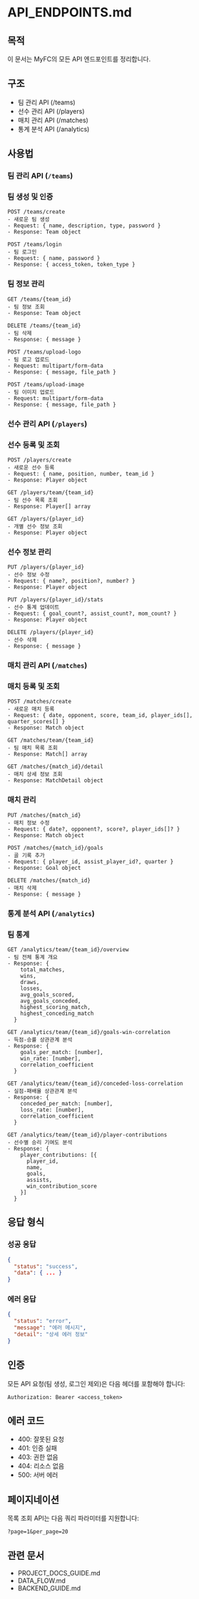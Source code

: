 # API_ENDPOINTS.md

## 목적
이 문서는 MyFC의 모든 API 엔드포인트를 정리합니다.

## 구조
- 팀 관리 API (/teams)
- 선수 관리 API (/players)
- 매치 관리 API (/matches)
- 통계 분석 API (/analytics)

## 사용법
### 팀 관리 API (`/teams`)

### 팀 생성 및 인증
```
POST /teams/create
- 새로운 팀 생성
- Request: { name, description, type, password }
- Response: Team object

POST /teams/login
- 팀 로그인
- Request: { name, password }
- Response: { access_token, token_type }
```

### 팀 정보 관리
```
GET /teams/{team_id}
- 팀 정보 조회
- Response: Team object

DELETE /teams/{team_id}
- 팀 삭제
- Response: { message }

POST /teams/upload-logo
- 팀 로고 업로드
- Request: multipart/form-data
- Response: { message, file_path }

POST /teams/upload-image
- 팀 이미지 업로드
- Request: multipart/form-data
- Response: { message, file_path }
```

### 선수 관리 API (`/players`)

### 선수 등록 및 조회
```
POST /players/create
- 새로운 선수 등록
- Request: { name, position, number, team_id }
- Response: Player object

GET /players/team/{team_id}
- 팀 선수 목록 조회
- Response: Player[] array

GET /players/{player_id}
- 개별 선수 정보 조회
- Response: Player object
```

### 선수 정보 관리
```
PUT /players/{player_id}
- 선수 정보 수정
- Request: { name?, position?, number? }
- Response: Player object

PUT /players/{player_id}/stats
- 선수 통계 업데이트
- Request: { goal_count?, assist_count?, mom_count? }
- Response: Player object

DELETE /players/{player_id}
- 선수 삭제
- Response: { message }
```

### 매치 관리 API (`/matches`)

### 매치 등록 및 조회
```
POST /matches/create
- 새로운 매치 등록
- Request: { date, opponent, score, team_id, player_ids[], quarter_scores[] }
- Response: Match object

GET /matches/team/{team_id}
- 팀 매치 목록 조회
- Response: Match[] array

GET /matches/{match_id}/detail
- 매치 상세 정보 조회
- Response: MatchDetail object
```

### 매치 관리
```
PUT /matches/{match_id}
- 매치 정보 수정
- Request: { date?, opponent?, score?, player_ids[]? }
- Response: Match object

POST /matches/{match_id}/goals
- 골 기록 추가
- Request: { player_id, assist_player_id?, quarter }
- Response: Goal object

DELETE /matches/{match_id}
- 매치 삭제
- Response: { message }
```

### 통계 분석 API (`/analytics`)

### 팀 통계
```
GET /analytics/team/{team_id}/overview
- 팀 전체 통계 개요
- Response: {
    total_matches,
    wins,
    draws,
    losses,
    avg_goals_scored,
    avg_goals_conceded,
    highest_scoring_match,
    highest_conceding_match
  }

GET /analytics/team/{team_id}/goals-win-correlation
- 득점-승률 상관관계 분석
- Response: {
    goals_per_match: [number],
    win_rate: [number],
    correlation_coefficient
  }

GET /analytics/team/{team_id}/conceded-loss-correlation
- 실점-패배율 상관관계 분석
- Response: {
    conceded_per_match: [number],
    loss_rate: [number],
    correlation_coefficient
  }

GET /analytics/team/{team_id}/player-contributions
- 선수별 승리 기여도 분석
- Response: {
    player_contributions: [{
      player_id,
      name,
      goals,
      assists,
      win_contribution_score
    }]
  }
```

## 응답 형식

### 성공 응답
```json
{
  "status": "success",
  "data": { ... }
}
```

### 에러 응답
```json
{
  "status": "error",
  "message": "에러 메시지",
  "detail": "상세 에러 정보"
}
```

## 인증

모든 API 요청(팀 생성, 로그인 제외)은 다음 헤더를 포함해야 합니다:
```
Authorization: Bearer <access_token>
```

## 에러 코드

- 400: 잘못된 요청
- 401: 인증 실패
- 403: 권한 없음
- 404: 리소스 없음
- 500: 서버 에러

## 페이지네이션

목록 조회 API는 다음 쿼리 파라미터를 지원합니다:
```
?page=1&per_page=20
```

## 관련 문서
- PROJECT_DOCS_GUIDE.md
- DATA_FLOW.md
- BACKEND_GUIDE.md 